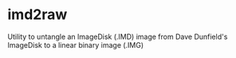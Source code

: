 # imd2raw
Utility to untangle an ImageDisk (.IMD) image from Dave Dunfield's ImageDisk to a linear binary image (.IMG)

